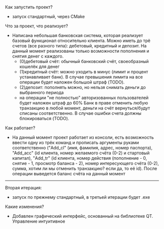 Как запустить проект?
- запуск стандартный, через CMake

Что за проект, что реализует?
- Написана небольшая банковская система, которая реализует базовый функционал относительно клиента. Можно иметь до трё счетов (все разного типа): дебетовый, кредитный и депозит. На данный момент реализованы только возможности пополнения и снятия денег с каждого.
    - (0)дебетовый счёт: обычный банковский счёт, своеобразный кошелёк для денег
    - (1)кредитный счёт: можно уходить в минус (лимит и процент устанавливает банк). В случае превышения лимита на все операции будет наложен большой штраф (TODO).
    - (2)депозит: пополнять можно, но нельзя снимать деньги до выбранного периода
    - на операции "не полностью" авторизованных пользователей будет наложен штраф до 60%
      Банк в праве отменить любую транзакцию в любой момент, деньги на счёт вернуться/будут списаны соответственно. В случае ошибки счета должны блокироваться (TODO).

Как работает?
- На данный момент проект работает из консоли, есть возможность ввести одну из трёк команд и прописать аргументы руками соответственно ("Add_cl" (имя, фамилия, адрес, номер паспорта), "Add_acc" (id клиента, номер желаемого счёта (0-2) и стартовый капитал), "Add_tr" (id клиента, номер действия (пополнение - 0, снятие - 1, просмотр баланса - 2), номер интересующего счёта (0-2), сумма, хотим ли мы отменить транзакцию? если да, то её id). После операции выведется баланс счёта на данный момент

---

Вторая итерация:
- запуск по прежнему стандартный, в третьей итерации будет .exe

Какие изменения?
- Добавлен графический интерфейс, основанный на библиотеке QT. Управление интуитивное
